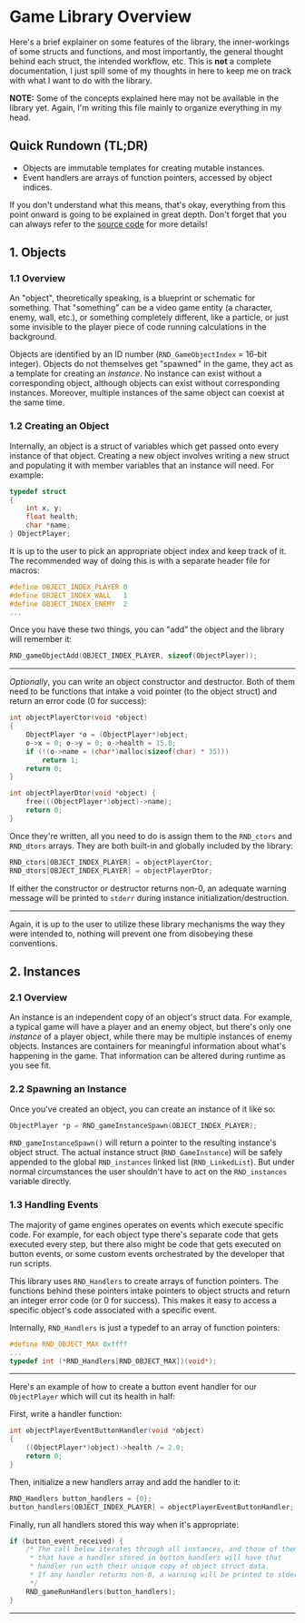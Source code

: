 # Game Library Overview

Here's a brief explainer on some features of the library, the inner-workings
of some structs and functions, and most importantly, the general thought
behind each struct, the intended workflow, etc. This is **not** a complete
documentation, I just spill some of my thoughts in here to keep me on track
with what I want to do with the library.

**NOTE:** Some of the concepts explained here may not be available in the
library yet. Again, I'm writing this file mainly to organize everything in my head.

## Quick Rundown (TL;DR)

- Objects are immutable templates for creating mutable instances.
- Event handlers are arrays of function pointers, accessed by object indices.

If you don't understand what this means, that's okay, everything from this point
onward is going to be explained in great depth. Don't forget that you can always
refer to the [source code](https://github.com/randoragon/randoutils/tree/master/c-libs/game)
for more details!

## 1. Objects

### 1.1 Overview

An "object", theoretically speaking, is a blueprint or schematic for something.
That "something" can be a video game entity (a character, enemy, wall, etc.),
or something completely different, like a particle, or just some invisible to
the player piece of code running calculations in the background.

Objects are identified by an ID number (`RND_GameObjectIndex` = 16-bit integer).
Objects do not themselves get "spawned" in the game, they act as a template
for creating an *instance*. No instance can exist without a corresponding
object, although objects can exist without corresponding instances. Moreover,
multiple instances of the same object can coexist at the same time.

### 1.2 Creating an Object

Internally, an object is a struct of variables which get passed onto every
instance of that object. Creating a new object involves writing a new struct
and populating it with member variables that an instance will need. For example:

```c
typedef struct
{
    int x, y;
    float health;
    char *name;
} ObjectPlayer;
```

It is up to the user to pick an appropriate object index and keep track of it.
The recommended way of doing this is with a separate header file for macros:

```c
#define OBJECT_INDEX_PLAYER 0
#define OBJECT_INDEX_WALL   1
#define OBJECT_INDEX_ENEMY  2
...
```

Once you have these two things, you can "add" the object and the library will
remember it:

```c
RND_gameObjectAdd(OBJECT_INDEX_PLAYER, sizeof(ObjectPlayer));
```

---

*Optionally*, you can write an object constructor and destructor. Both of them
need to be functions that intake a void pointer (to the object struct) and
return an error code (0 for success):

```c
int objectPlayerCtor(void *object)
{
    ObjectPlayer *o = (ObjectPlayer*)object;
    o->x = 0; o->y = 0; o->health = 15.0;
    if (!(o->name = (char*)malloc(sizeof(char) * 35)))
        return 1;
    return 0;
}

int objectPlayerDtor(void *object) {
    free(((ObjectPlayer*)object)->name);
    return 0;
}
```

Once they're written, all you need to do is assign them to the `RND_ctors`
and `RND_dtors` arrays. They are both built-in and globally included by
the library:

```c
RND_ctors[OBJECT_INDEX_PLAYER] = objectPlayerCtor;
RND_dtors[OBJECT_INDEX_PLAYER] = objectPlayerDtor;
```

If either the constructor or destructor returns non-0, an adequate warning
message will be printed to `stderr` during instance initialization/destruction.

---

Again, it is up to the user to utilize these library mechanisms the way they
were intended to, nothing will prevent one from disobeying these conventions.

## 2. Instances

### 2.1 Overview

An instance is an independent copy of an object's struct data. For example,
a typical game will have a player and an enemy object, but there's only
one *instance* of a player object, while there may be multiple instances
of enemy objects. Instances are containers for meaningful information about
what's happening in the game. That information can be altered during runtime
as you see fit.

### 2.2 Spawning an Instance

Once you've created an object, you can create an instance of it like so:

```c
ObjectPlayer *p = RND_gameInstanceSpawn(OBJECT_INDEX_PLAYER);
```

`RND_gameInstanceSpawn()` will return a pointer to the resulting instance's
object struct. The actual instance struct (`RND_GameInstance`) will be safely
appended to the global `RND_instances` linked list (`RND_LinkedList`). But under
normal circumstances the user shouldn't have to act on the `RND_instances`
variable directly.

### 1.3 Handling Events

The majority of game engines operates on events which execute specific code.
For example, for each object type there's separate code that gets executed
every step, but there also might be code that gets executed on button events,
or some custom events orchestrated by the developer that run scripts.

This library uses `RND_Handlers` to create arrays of function
pointers. The functions behind these pointers intake pointers to object structs
and return an integer error code (or 0 for success). This makes it easy to
access a specific object's code associated with a specific event.

Internally, `RND_Handlers` is just a typedef to an array of function pointers:

```c
#define RND_OBJECT_MAX 0xffff
...
typedef int (*RND_Handlers[RND_OBJECT_MAX])(void*);
```

---

Here's an example of how to create a button event handler
for our `ObjectPlayer` which will cut its health in half:

First, write a handler function:

```c
int objectPlayerEventButtonHandler(void *object)
{
    ((ObjectPlayer*)object)->health /= 2.0;
    return 0;
}
```

Then, initialize a new handlers array and add the handler to it:

```c
RND_Handlers button_handlers = {0};
button_handlers[OBJECT_INDEX_PLAYER] = objectPlayerEventButtonHandler;
```

Finally, run all handlers stored this way when it's appropriate:

```c
if (button_event_received) {
    /* The call below iterates through all instances, and those of them
     * that have a handler stored in button_handlers will have that 
     * handler run with their unique copy of object struct data.
     * If any handler returns non-0, a warning will be printed to stderr.
     */
    RND_gameRunHandlers(button_handlers);
}

```

---
